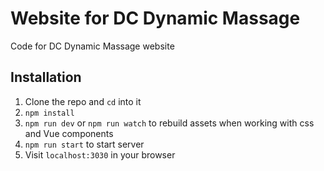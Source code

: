 # Website for DC Dynamic Massage

Code for DC Dynamic Massage website

## Installation

1. Clone the repo and `cd` into it
1. `npm install`
1. `npm run dev` or `npm run watch` to rebuild assets when working with css and Vue components
1. `npm run start` to start server
1. Visit `localhost:3030` in your browser